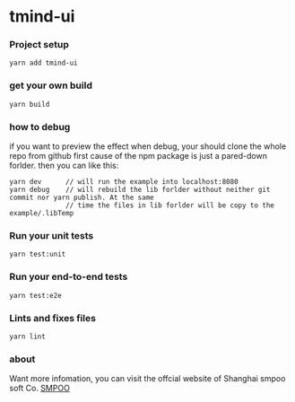 # tmind-ui

### Project setup
```
yarn add tmind-ui
```

### get your own build
```
yarn build
```

### how to debug
if you want to preview the effect when debug, your should clone the whole repo from github first cause of the npm package is just a pared-down forlder. then you can like this:
```
yarn dev      // will run the example into localhost:8080
yarn debug    // will rebuild the lib forlder without neither git commit nor yarn publish. At the same
              // time the files in lib forlder will be copy to the example/.libTemp
```

### Run your unit tests
```
yarn test:unit
```

### Run your end-to-end tests
```
yarn test:e2e
```

### Lints and fixes files
```
yarn lint
```

### about
Want more infomation, you can visit the offcial website of Shanghai smpoo soft Co.
[SMPOO](www.smpoo.om)
